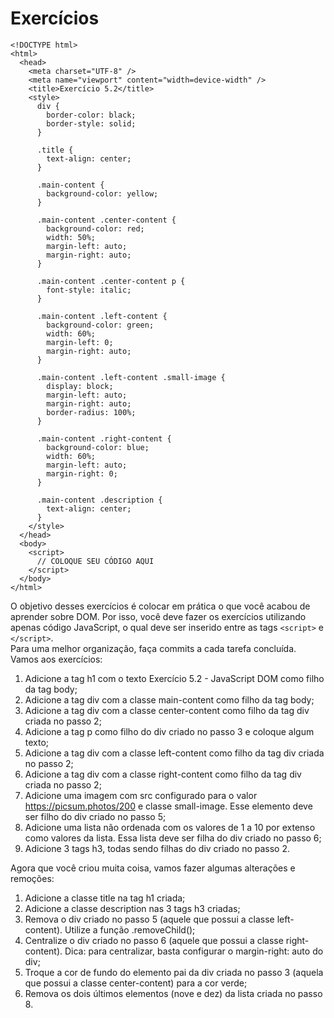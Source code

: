 # Exercícios

```
<!DOCTYPE html>
<html>
  <head>
    <meta charset="UTF-8" />
    <meta name="viewport" content="width=device-width" />
    <title>Exercício 5.2</title>
    <style>
      div {
        border-color: black;
        border-style: solid;
      }

      .title {
        text-align: center;
      }

      .main-content {
        background-color: yellow;
      }

      .main-content .center-content {
        background-color: red;
        width: 50%;
        margin-left: auto;
        margin-right: auto;
      }

      .main-content .center-content p {
        font-style: italic;
      }

      .main-content .left-content {
        background-color: green;
        width: 60%;
        margin-left: 0;
        margin-right: auto;
      }

      .main-content .left-content .small-image {
        display: block;
        margin-left: auto;
        margin-right: auto;
        border-radius: 100%;
      }

      .main-content .right-content {
        background-color: blue;
        width: 60%;
        margin-left: auto;
        margin-right: 0;
      }

      .main-content .description {
        text-align: center;
      }
    </style>
  </head>
  <body>
    <script>
      // COLOQUE SEU CÓDIGO AQUI
    </script>
  </body>
</html>
```

O objetivo desses exercícios é colocar em prática o que você acabou de aprender sobre DOM. Por isso, você deve fazer os exercícios utilizando apenas código JavaScript, o qual deve ser inserido entre as tags `<script>` e `</script>`. <br/>
Para uma melhor organização, faça commits a cada tarefa concluída. Vamos aos exercícios:
1. Adicione a tag h1 com o texto Exercício 5.2 - JavaScript DOM como filho da tag body;
2. Adicione a tag div com a classe main-content como filho da tag body;
3. Adicione a tag div com a classe center-content como filho da tag div criada no passo 2;
4. Adicione a tag p como filho do div criado no passo 3 e coloque algum texto;
5. Adicione a tag div com a classe left-content como filho da tag div criada no passo 2;
6. Adicione a tag div com a classe right-content como filho da tag div criada no passo 2;
7. Adicione uma imagem com src configurado para o valor https://picsum.photos/200 e classe small-image. Esse elemento deve ser filho do div criado no passo 5;
8. Adicione uma lista não ordenada com os valores de 1 a 10 por extenso como valores da lista. Essa lista deve ser filha do div criado no passo 6;
9. Adicione 3 tags h3, todas sendo filhas do div criado no passo 2.

Agora que você criou muita coisa, vamos fazer algumas alterações e remoções:

1. Adicione a classe title na tag h1 criada;
2. Adicione a classe description nas 3 tags h3 criadas;
3. Remova o div criado no passo 5 (aquele que possui a classe left-content). Utilize a função .removeChild();
4. Centralize o div criado no passo 6 (aquele que possui a classe right-content). Dica: para centralizar, basta configurar o margin-right: auto do div;
5. Troque a cor de fundo do elemento pai da div criada no passo 3 (aquela que possui a classe center-content) para a cor verde;
6. Remova os dois últimos elementos (nove e dez) da lista criada no passo 8.
